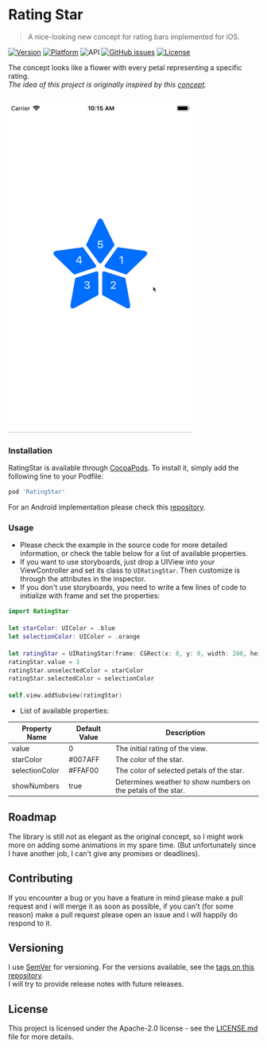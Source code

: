# Rating Star
> A nice-looking new concept for rating bars implemented for iOS. 

[![Version](https://img.shields.io/cocoapods/v/RatingStar.svg?style=flat)](https://cocoapods.org/pods/RatingStar)
[![Platform](https://img.shields.io/cocoapods/p/RatingStar.svg?style=flat)](https://cocoapods.org/pods/RatingStar)
![API](https://img.shields.io/badge/Swift-4.0-F16D39.svg?style=flat)
[![GitHub issues](https://img.shields.io/github/issues-raw/mohakapt/ratingstar-ios.svg)](https://github.com/mohakapt/ratingstar-ios/issues)
[![License](https://img.shields.io/cocoapods/l/RatingStar.svg?style=flat)](https://cocoapods.org/pods/RatingStar)

The concept looks like a flower with every petal representing a specific rating.<br/>
*The idea of this project is originally inspired by this [concept](https://goo.gl/Yn2CCh).*
<br/><br/>

![Example](https://raw.githubusercontent.com/mohakapt/ratingStar-ios/master/Images/star.gif)

### Installation
RatingStar is available through [CocoaPods](https://cocoapods.org). To install
it, simply add the following line to your Podfile:
```ruby
pod 'RatingStar'
```
For an Android implementation please check this [repository](https://github.com/mohakapt/ratingstar-android).


### Usage
* Please check the example in the source code for more detailed information, or check the table below for a list of available properties.
* If you want to use storyboards, just drop a UIView into your ViewController and set its class to `UIRatingStar`. Then customize is through the attributes in the inspector.
* If you don't use storyboards, you need to write a few lines of code to initialize with frame and set the properties:

```swift
import RatingStar

let starColor: UIColor = .blue
let selectionColor: UIColor = .orange

let ratingStar = UIRatingStar(frame: CGRect(x: 0, y: 0, width: 200, height: 200))
ratingStar.value = 3
ratingStar.unselectedColor = starColor
ratingStar.selectedColor = selectionColor

self.view.addSubview(ratingStar)
```

* List of available properties:

|Property Name|Default Value|Description|
|---|---|---|
|value|0|The initial rating of the view.|
|starColor|#007AFF|The color of the star.|
|selectionColor|#FFAF00|The color of selected petals of the star.| 
|showNumbers|true|Determines weather to show numbers on the petals of the star.|

## Roadmap
The library is still not as elegant as the original concept, so I might work more on adding some animations in my spare time. (But unfortunately since I have another job, I can't give any promises or deadlines).


## Contributing
If you encounter a bug or you have a feature in mind please make a pull request and i will merge it as soon as possible, if you can't (for some reason) make a pull request please open an issue and i will happily do respond to it.


## Versioning
I use [SemVer](http://semver.org/) for versioning. For the versions available, see the [tags on this repository](https://github.com/mohakapt/ratingstar-ios/tags).<br/>
I will try to provide release notes with future releases.


## License
This project is licensed under the Apache-2.0 license - see the [LICENSE.md](https://github.com/mohakapt/ratingstar-ios/blob/master/LICENSE) file for more details.
